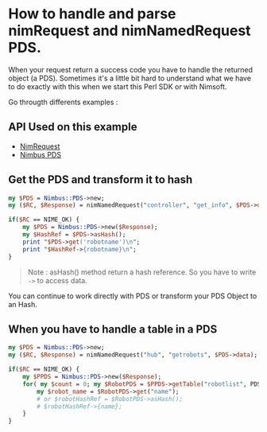 # How to handle and parse nimRequest and nimNamedRequest PDS.

When your request return a success code you have to handle the returned object (a PDS). Sometimes it's a little bit hard to understand what we have
to do exactly with this when we start this Perl SDK or with Nimsoft.

Go througth differents examples : 

## API Used on this example

- [NimRequest](https://github.com/UIM-Community/Perl-SDK/blob/master/request.md)
- [Nimbus PDS](https://github.com/UIM-Community/Perl-SDK/blob/master/pds.md)

## Get the PDS and transform it to hash

```perl
my $PDS = Nimbus::PDS->new;
my ($RC, $Response) = nimNamedRequest("controller", "get_info", $PDS->data);

if($RC == NIME_OK) {
    my $PDS = Nimbus::PDS->new($Response);
    my $HashRef = $PDS->asHash();
    print "$PDS->get('robotname')\n";
    print "$HashRef->{robotname}\n";
}
```

> Note : asHash() method return a hash reference. So you have to write `->` to access data.

You can continue to work directly with PDS or transform your PDS Object to an Hash.

## When you have to handle a table in a PDS

```perl
my $PDS = Nimbus::PDS->new;
my ($RC, $Response) = nimNamedRequest("hub", "getrobots", $PDS->data);

if($RC == NIME_OK) {
    my $PPDS = Nimbus::PDS->new($Response);
    for( my $count = 0; my $RobotPDS = $PPDS->getTable("robotlist", PDS_PDS, $count); $count++) {
        my $robot_name = $RobotPDS->get("name");
        # or $robotHashRef = $RobotPDS->asHash(); 
        # $robotHashRef->{name};
    }
}
```
